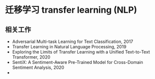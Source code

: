 # 迁移学习 transfer learning (NLP)

## 相关工作

- Adversarial Multi-task Learning for Text Classification, 2017
- Transfer Learning in Natural Language Processing, 2019
- Exploring the Limits of Transfer Learning with a Unified Text-to-Text Transformer, 2020
- SentiX: A Sentiment-Aware Pre-Trained Model for Cross-Domain Sentiment Analysis, 2020
- 
